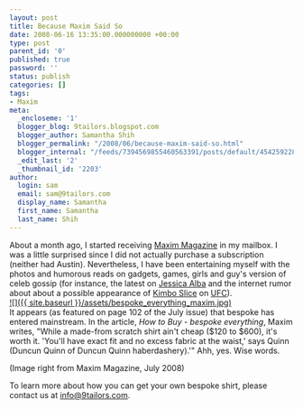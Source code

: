 ```yaml
---
layout: post
title: Because Maxim Said So
date: 2008-06-16 13:35:00.000000000 +00:00
type: post
parent_id: '0'
published: true
password: ''
status: publish
categories: []
tags:
- Maxim
meta:
  _encloseme: '1'
  blogger_blog: 9tailors.blogspot.com
  blogger_author: Samantha Shih
  blogger_permalink: "/2008/06/because-maxim-said-so.html"
  blogger_internal: "/feeds/7394569855460563391/posts/default/4542592281692595306"
  _edit_last: '2'
  _thumbnail_id: '2203'
author:
  login: sam
  email: sam@9tailors.com
  display_name: Samantha
  first_name: Samantha
  last_name: Shih
---
```

About a month ago, I started receiving [Maxim Magazine](http://www.maxim.com/index.aspx) in my mailbox. I was a little surprised since I did not actually purchase a subscription (neither had Austin). Nevertheless, I have been entertaining myself with the photos and humorous reads on gadgets, games, girls and guy's version of celeb gossip (for instance, the latest on [Jessica Alba](http://jessicaalba.net/) and the internet rumor about about a possible appearance of [Kimbo Slice](http://www.kimboslice.org/) on [UFC](http://www.ufc.com/)).  
[![]({{ site.baseurl }}/assets/bespoke_everything_maxim.jpg)](http://bp3.blogger.com/_RlJ3L7W6dBw/SFbSZmP5KvI/AAAAAAAAEtE/vixFGIzmD9o/s1600-h/bespoke_everything_maxim.jpg)  
It appears (as featured on page 102 of the July issue) that bespoke has entered mainstream. In the article, _How to Buy_ _\- bespoke everything_, Maxim writes, "While a made-from scratch shirt ain't cheap ($120 to $600), it's worth it. 'You'll have exact fit and no excess fabric at the waist,' says Quinn (Duncun Quinn of Duncun Quinn haberdashery).'" Ahh, yes. Wise words.

  

(Image right from Maxim Magazine, July 2008)

To learn more about how you can get your own bespoke shirt, please contact us at info@9tailors.com.